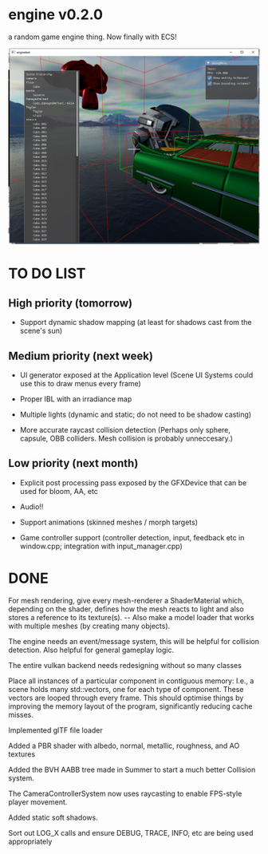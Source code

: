 # engine v0.2.0

a random game engine thing. Now finally with ECS!
  
![A screenshot](screenshots/2024_03_19.JPG)

# TO DO LIST

## High priority (tomorrow)

- Support dynamic shadow mapping (at least for shadows cast from the scene's sun)

## Medium priority (next week)

- UI generator exposed at the Application level (Scene UI Systems could use this to draw menus every frame)

- Proper IBL with an irradiance map

- Multiple lights (dynamic and static; do not need to be shadow casting)

- More accurate raycast collision detection (Perhaps only sphere, capsule, OBB colliders. Mesh collision is probably unneccesary.)

## Low priority (next month)

- Explicit post processing pass exposed by the GFXDevice that can be used for bloom, AA, etc

- Audio!!

- Support animations (skinned meshes / morph targets)

- Game controller support (controller detection, input, feedback etc in window.cpp; integration with input_manager.cpp)

# DONE

For mesh rendering, give every mesh-renderer a ShaderMaterial which, depending
on the shader, defines how the mesh reacts to light and also stores a reference
to its texture(s). -- Also make a model loader that works with multiple meshes
(by creating many objects).

The engine needs an event/message system, this will be helpful for collision
detection. Also helpful for general gameplay logic.

The entire vulkan backend needs redesigning without so many classes

Place all instances of a particular component in contiguous memory: I.e., a
scene holds many std::vectors, one for each type of component. These vectors are
looped through every frame. This should optimise things by improving the memory
layout of the program, significantly reducing cache misses.

Implemented glTF file loader

Added a PBR shader with albedo, normal, metallic, roughness, and AO textures

Added the BVH AABB tree made in Summer to start a much better Collision system.

The CameraControllerSystem now uses raycasting to enable FPS-style player movement.

Added static soft shadows.

Sort out LOG_X calls and ensure DEBUG, TRACE, INFO, etc are being used appropriately